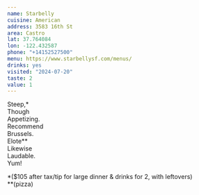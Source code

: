 ```yaml
---
name: Starbelly
cuisine: American 
address: 3583 16th St
area: Castro
lat: 37.764084
lon: -122.432587
phone: "+14152527500"
menu: https://www.starbellysf.com/menus/
drinks: yes 
visited: "2024-07-20"
taste: 2
value: 1
---
```


Steep,\*   
Though     
Appetizing.  
Recommend    
Brussels.  
Elote\**  
Likewise  
Laudable.  
Yum!  

\*($105 after tax/tip for large dinner & drinks for 2, with leftovers)  
\*\*(pizza)  

